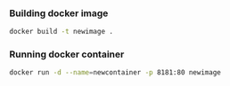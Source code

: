 ### Building docker image
```bash
docker build -t newimage .
```

### Running docker container
```bash
docker run -d --name=newcontainer -p 8181:80 newimage
```
